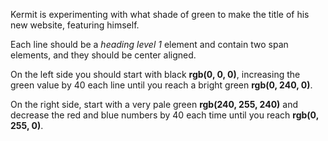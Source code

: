 Kermit is experimenting with what shade of green to make the title of his new website, featuring himself.

Each line should be a *heading level 1* element and contain two span elements, and they should be center aligned.

On the left side you should start with black **rgb(0, 0, 0)**, increasing the green value by 40 each line until you reach a bright green **rgb(0, 240, 0)**.

On the right side, start with a very pale green **rgb(240, 255, 240)** and decrease the red and blue numbers by 40 each time until you reach **rgb(0, 255, 0)**.
